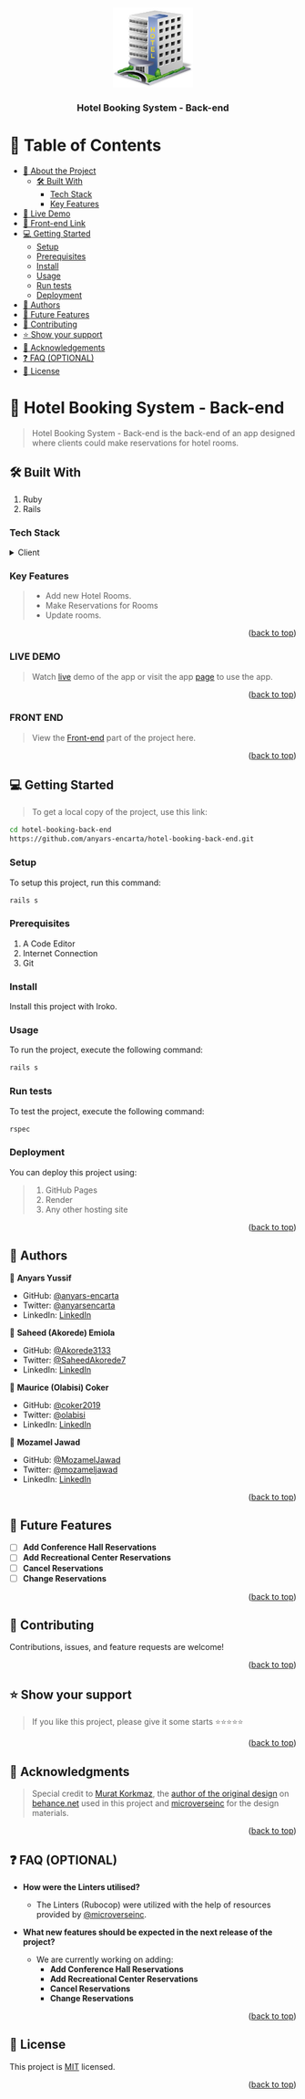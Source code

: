 <a name="readme-top"></a>

<div align="center">

 <!-- LOGO -->

  <img src="./app/assets/images/hotel-png-9.png" alt="logo" width="140"  height="auto" />
  <br/>

<!-- MAIN HEADING -->

  <h3><b>Hotel Booking System - Back-end</b></h3>

</div>

<!-- TABLE OF CONTENTS -->
# 📗 Table of Contents

- [📖 About the Project](#about-project)
  - [🛠 Built With](#built-with)
    - [Tech Stack](#tech-stack)
    - [Key Features](#key-features)
- [🚀 Live Demo](#live-demo)
- [🚀 Front-end Link](#front-end)
- [💻 Getting Started](#getting-started)
  - [Setup](#setup)
  - [Prerequisites](#prerequisites)
  - [Install](#install)
  - [Usage](#usage)
  - [Run tests](#run-tests)
  - [Deployment](#deployment)
- [👥 Authors](#authors)
- [🔭 Future Features](#future-features)
- [🤝 Contributing](#contributing)
- [⭐️ Show your support](#support)
- [🙏 Acknowledgements](#acknowledgements)
- [❓ FAQ (OPTIONAL)](#faq)
- [📝 License](#license)

<!-- INTRO -->
# 📖 Hotel Booking System - Back-end <a name="about-project"></a>

> Hotel Booking System - Back-end is the back-end of an app designed where clients could make reservations for hotel rooms.

## 🛠 Built With <a name="built-with"></a>
1. Ruby
2. Rails

### Tech Stack <a name="tech-stack"></a>

<details>
  <summary>Client</summary>
  <ul>
    <li><a href="https://www.ruby-lang.org/en/">Ruby</a></li>
    <li><a href="https://rubyonrails.org/">Rails</a></li>
  </ul>
</details>

<!-- Features -->

### Key Features <a name="key-features"></a>

> - Add new Hotel Rooms.
> - Make Reservations for Rooms
> - Update rooms.


<p align="right">(<a href="#readme-top">back to top</a>)</p>

<!-- LIVE DEMO -->

### LIVE DEMO

> Watch [live](live.link.goes.here) demo of the app or visit the app [page](deployment.site.goes.here) to use the app.

<p align="right">(<a href="#readme-top">back to top</a>)</p>

<!-- FRONT END -->

### FRONT END

> View the [Front-end](https://github.com/anyars-encarta/hotel-booking-front-end.git) part of the project here.

<p align="right">(<a href="#readme-top">back to top</a>)</p>

<!-- GETTING STARTED -->

## 💻 Getting Started <a name="getting-started"></a>

> To get a local copy of the project, use this link:
> 
```sh
cd hotel-booking-back-end
https://github.com/anyars-encarta/hotel-booking-back-end.git
```

<!-- SETUP -->
### Setup

To setup this project, run this command:

```sh
rails s
```
### Prerequisites

1. A Code Editor
2. Internet Connection
3. Git

<!-- INSTALL -->
### Install

Install this project with Iroko.

### Usage

To run the project, execute the following command:

```sh
rails s
```
### Run tests
To test the project, execute the following command:
```sh
rspec
```
### Deployment

You can deploy this project using:
>1.  GitHub Pages
>2. Render
>3. Any other hosting site

<p align="right">(<a href="#readme-top">back to top</a>)</p>

<!-- AUTHORS -->
## 👥 Authors <a name="authors"></a>

👤 **Anyars Yussif**

- GitHub: [@anyars-encarta](https://github.com/anyars-encarta)
- Twitter: [@anyarsencarta](https://twitter.com/anyarsencarta)
- LinkedIn: [LinkedIn](https://www.linkedin.com/in/anyars-yussif/)

👤 **Saheed (Akorede) Emiola**

- GitHub: [@Akorede3133](https://github.com/Akorede3133)
- Twitter: [@SaheedAkorede7](https://twitter.com/SaheedAkorede7)
- LinkedIn: [LinkedIn](https://www.linkedin.com/in/saheed-emiola-29091223b/)

👤 **Maurice (Olabisi) Coker**

- GitHub: [@coker2019](https://github.com/coker2019)
- Twitter: [@olabisi](https://twitter.com/olabisi)
- LinkedIn: [LinkedIn](https://www.linkedin.com/in/maurice-coker-174b129b/)

👤 **Mozamel Jawad**

- GitHub: [@MozamelJawad](https://github.com/MozamelJawad)
- Twitter: [@mozameljawad](https://twitter.com/mozameljawad)
- LinkedIn: [LinkedIn](https://www.linkedin.com/in/mozamel-jawad/)

<p align="right">(<a href="#readme-top">back to top</a>)</p>

## 🔭 Future Features <a name="future-features"></a>

- [ ] **Add Conference Hall Reservations**
- [ ] **Add Recreational Center Reservations**
- [ ] **Cancel Reservations**
- [ ] **Change Reservations**

<p align="right">(<a href="#readme-top">back to top</a>)</p>

<!-- CONTRIBUTION -->
## 🤝 Contributing <a name="contributing"></a>

Contributions, issues, and feature requests are welcome!

<p align="right">(<a href="#readme-top">back to top</a>)</p>

<!--SUPPORT -->

## ⭐️ Show your support <a name="support"></a>

> If you like this project, please give it some starts ⭐️⭐️⭐️⭐️⭐️

<p align="right">(<a href="#readme-top">back to top</a>)</p>

<!-- ACKNOWLEDGEMENTS -->
## 🙏 Acknowledgments <a name="acknowledgements"></a>

> Special credit to [Murat Korkmaz](https://www.behance.net/muratk), the [author of the original design](https://www.behance.net/gallery/26425031/Vespa-Responsive-Redesign) on [behance.net](https://www.behance.net/) used in this project and [microverseinc](https://github.com/microverseinc) for the design materials.

<p align="right">(<a href="#readme-top">back to top</a>)</p>

<!-- FAQS -->
## ❓ FAQ (OPTIONAL) <a name="faq"></a>

- **How were the Linters utilised?**

  - The Linters (Rubocop) were utilized  with the help of resources provided by [@microverseinc](https://github.com/microverseinc).

- **What new features should be expected in the next release of the project?**

  - We are currently working on adding: 
    - **Add Conference Hall Reservations**
    - **Add Recreational Center Reservations**
    - **Cancel Reservations**
    - **Change Reservations**

<p align="right">(<a href="#readme-top">back to top</a>)</p>

<!-- LICENSE -->

## 📝 License <a name="license"></a>

This project is [MIT](./LICENSE) licensed.

<p align="right">(<a href="#readme-top">back to top</a>)</p>
